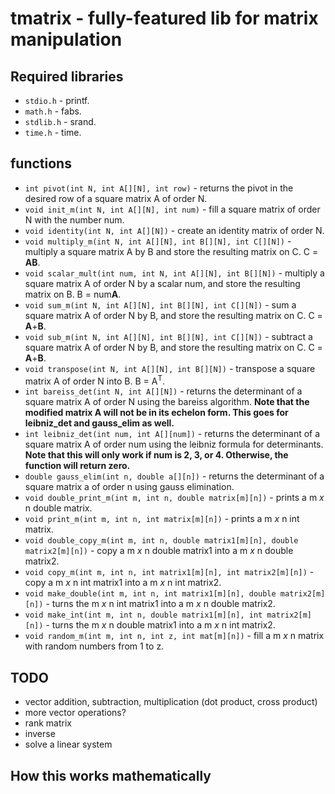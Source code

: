 # tmatrix - fully-featured lib for matrix manipulation

## Required libraries

- `stdio.h` - printf.
- `math.h` - fabs.
- `stdlib.h` - srand.
- `time.h` - time. 

## functions

- `int pivot(int N, int A[][N], int row)` - returns the pivot in the desired row of a square matrix A of order N.
- `void init_m(int N, int A[][N], int num)` - fill a square matrix of order N with the number num.
- `void identity(int N, int A[][N])` - create an identity matrix of order N.
- `void multiply_m(int N, int A[][N], int B[][N], int C[][N])` - multiply a square matrix A by B and store the resulting matrix on C. C = **AB**.
- `void scalar_mult(int num, int N, int A[][N], int B[][N])` - multiply a square matrix A of order N by a scalar num, and store the resulting matrix on B. B = num**A**.
- `void sum_m(int N, int A[][N], int B[][N], int C[][N])` - sum a square matrix A of order N by B, and store the resulting matrix on C. C = **A**+**B**.
- `void sub_m(int N, int A[][N], int B[][N], int C[][N])` - subtract a square matrix A of order N by B, and store the resulting matrix on C. C = **A**+**B**.
- `void transpose(int N, int A[][N], int B[][N])` - transpose a square matrix A of order N into B. B = A<sup>T</sup>.
- `int bareiss_det(int N, int A[][N])` - returns the determinant of a square matrix A of order N using the bareiss algorithm. **Note that the modified matrix A will not be in its echelon form. This goes for leibniz_det and gauss_elim as well.**
- `int leibniz_det(int num, int A[][num])` - returns the determinant of a square matrix A of order num using the leibniz formula for determinants. **Note that this will only work if num is 2, 3, or 4. Otherwise, the function will return zero.** 
- `double gauss_elim(int n, double a[][n])` - returns the determinant of a square matrix a of order n using gauss elimination.
- `void double_print_m(int m, int n, double matrix[m][n])` - prints a m *x* n double matrix. 
- `void print_m(int m, int n, int matrix[m][n])` - prints a m *x* n int matrix. 
- `void double_copy_m(int m, int n, double matrix1[m][n], double matrix2[m][n])` - copy a m *x* n double matrix1 into a m *x* n double matrix2.
- `void copy_m(int m, int n, int matrix1[m][n], int matrix2[m][n])` - copy a m *x* n int matrix1 into a m *x* n int matrix2.
- `void make_double(int m, int n, int matrix1[m][n], double matrix2[m][n])` - turns the m *x* n int matrix1 into a m *x* n double matrix2.
-  `void make_int(int m, int n, double matrix1[m][n], int matrix2[m][n])` - turns the m *x* n double matrix1 into a m *x* n int matrix2.
-  `void random_m(int m, int n, int z, int mat[m][n])` - fill a m *x* n matrix with random numbers from 1 to z.

## TODO

- vector addition, subtraction, multiplication (dot product, cross product)
- more vector operations?
- rank matrix
- inverse
- solve a linear system

## How this works mathematically
